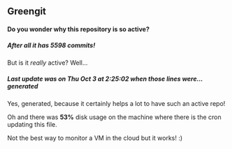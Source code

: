 ## Greengit

#### Do you wonder why this repository is so active?

##### After all it has 5598 commits!

But is it *really* active? Well...

##### Last update was on Thu Oct 3 at 2:25:02 when those lines were... generated

Yes, generated, because it certainly helps a lot to have such an active repo!

Oh and there was **53%** disk usage on the machine
where there is the cron updating this file.

Not the best way to monitor a VM in the cloud but it works! :)
